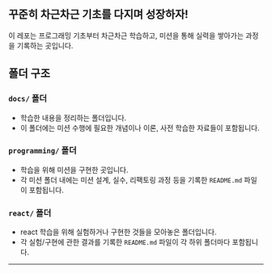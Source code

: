 ## 꾸준히 차근차근 기초를 다지며 성장하자!

이 레포는 프로그래밍 기초부터 차근차근 학습하고, 미션을 통해 실력을 쌓아가는 과정을 기록하는 곳입니다.

## 폴더 구조

### `docs/` 폴더

- 학습한 내용을 정리하는 폴더입니다.
- 이 폴더에는 미션 수행에 필요한 개념이나 이론, 사전 학습한 자료들이 포함됩니다.

### `programming/` 폴더

- 학습을 위해 미션을 구현한 곳입니다.
- 각 미션 폴더 내에는 미션 설계, 실수, 리팩토링 과정 등을 기록한 `README.md` 파일이 포함됩니다.

### `react/` 폴더

- react 학습을 위해 실험하거나 구현한 것들을 모아놓은 폴더입니다. 
- 각 실험/구현에 관한 결과를 기록한 `README.md` 파일이 각 하위 폴더마다 포함됩니다.

---
